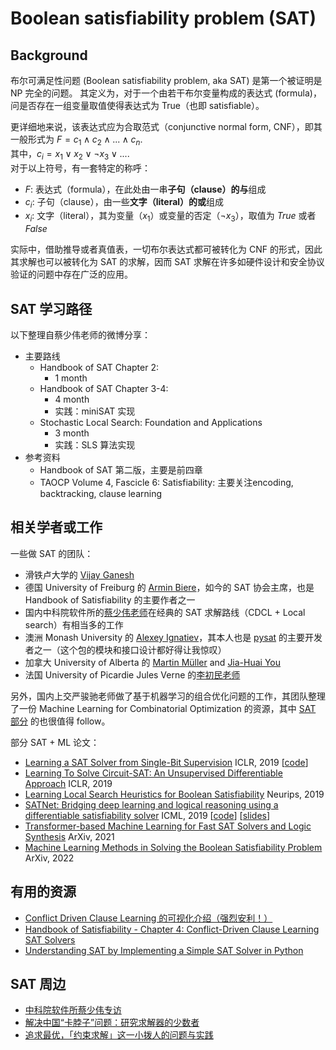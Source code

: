 # Boolean satisfiability problem (SAT)

## Background

布尔可满足性问题 (Boolean satisfiability problem, aka SAT) 是第一个被证明是 NP 完全的问题。
其定义为，对于一个由若干布尔变量构成的表达式 (formula)，问是否存在一组变量取值使得表达式为 True（也即 satisfiable）。

更详细地来说，该表达式应为合取范式（conjunctive normal form, CNF），即其一般形式为 $F = c_1 \land c_2 \land ... \land c_n$.  
其中，$c_i = x_1 \lor x_2 \lor \lnot x_3 \lor ...$.  
对于以上符号，有一套特定的称呼：
- $F$: 表达式（formula），在此处由一串**子句（clause）**的**与**组成
- $c_i$: 子句（clause），由一些**文字（literal）**的**或**组成
- $x_i$: 文字（literal），其为变量（$x_1$）或变量的否定（$\lnot x_3$），取值为 *True* 或者 *False*

实际中，借助推导或者真值表，一切布尔表达式都可被转化为 CNF 的形式，因此其求解也可以被转化为 SAT 的求解，因而 SAT 求解在许多如硬件设计和安全协议验证的问题中存在广泛的应用。

## SAT 学习路径

以下整理自蔡少伟老师的微博分享：

- 主要路线
  -  Handbook of SAT Chapter 2: 
     -  1 month 
  -  Handbook of SAT Chapter 3-4: 
     -  4 month 
     -  实践：miniSAT 实现
  -  Stochastic Local Search: Foundation and Applications 
     -  3 month 
     -  实践：SLS 算法实现
-  参考资料
   -  Handbook of SAT 第二版，主要是前四章
   -  TAOCP Volume 4, Fascicle 6: Satisfiability: 主要关注encoding, backtracking, clause learning


## 相关学者或工作

一些做 SAT 的团队：
- 滑铁卢大学的 [Vijay Ganesh](https://ece.uwaterloo.ca/~vganesh/)
- 德国 University of Freiburg 的 [Armin Biere](http://fmv.jku.at/biere/)，如今的 SAT 协会主席，也是 Handbook of Satisfiability 的主要作者之一
- 国内中科院软件所的[蔡少伟老师](https://people.ucas.ac.cn/~caisw)在经典的 SAT 求解路线（CDCL + Local search）有相当多的工作
- 澳洲 Monash University 的 [Alexey Ignatiev](https://alexeyignatiev.github.io/)，其本人也是 [pysat](https://github.com/pysathq/pysat) 的主要开发者之一（这个包的模块和接口设计都好得让我惊叹）
- 加拿大 University of Alberta 的 [Martin Müller](https://webdocs.cs.ualberta.ca/~mmueller/) and [Jia-Huai You](https://webdocs.cs.ualberta.ca/~you/)
- 法国 University of Picardie Jules Verne 的[李初民老师](https://home.mis.u-picardie.fr/~cli/)

另外，国内上交严骏驰老师做了基于机器学习的组合优化问题的工作，其团队整理了一份 Machine Learning for Combinatorial Optimization 的资源，其中 [SAT 部分](https://github.com/Thinklab-SJTU/awesome-ml4co#boolean-satisfiability) 的也很值得 follow。

部分 SAT + ML 论文：
- [Learning a SAT Solver from Single-Bit Supervision](https://openreview.net/pdf?id=HJMC_iA5tm) ICLR, 2019 [[code](https://github.com/dselsam/neurosat)]
- [Learning To Solve Circuit-SAT: An Unsupervised Differentiable Approach](https://openreview.net/pdf?id=BJxgz2R9t7) ICLR, 2019
- [Learning Local Search Heuristics for Boolean Satisfiability](https://proceedings.neurips.cc/paper/2019/file/12e59a33dea1bf0630f46edfe13d6ea2-Paper.pdf) Neurips, 2019
- [SATNet: Bridging deep learning and logical reasoning using a differentiable satisfiability solver](https://arxiv.org/pdf/1905.12149.pdf) ICML, 2019 [[code](https://github.com/locuslab/SATNet)] [[slides](https://powei.tw/satnet_slide.pdf)]
- [Transformer-based Machine Learning for Fast SAT Solvers and Logic Synthesis](https://arxiv.org/pdf/2107.07116.pdf) ArXiv, 2021
- [Machine Learning Methods in Solving the Boolean Satisfiability Problem](https://arxiv.org/pdf/2203.04755.pdf) ArXiv, 2022

## 有用的资源

- [Conflict Driven Clause Learning 的可视化介绍（强烈安利！）](https://cse442-17f.github.io/Conflict-Driven-Clause-Learning/)
- [Handbook of Satisfiability - Chapter 4: Conflict-Driven Clause Learning SAT Solvers](https://www.cs.princeton.edu/~zkincaid/courses/fall18/readings/SATHandbook-CDCL.pdf)
- [Understanding SAT by Implementing a Simple SAT Solver in Python](https://sahandsaba.com/understanding-sat-by-implementing-a-simple-sat-solver-in-python.html)

## SAT 周边

- [中科院软件所蔡少伟专访](https://mp.weixin.qq.com/s/XOps4NT84tLOJaInW8pD8A)
- [解决中国“卡脖子”问题：研究求解器的少数者](https://www.leiphone.com/category/academic/rArjum9yhqL4G9Rc.html)
- [追求最优，「约束求解」这一小拨人的问题与实践](https://hub.baai.ac.cn/view/9982)